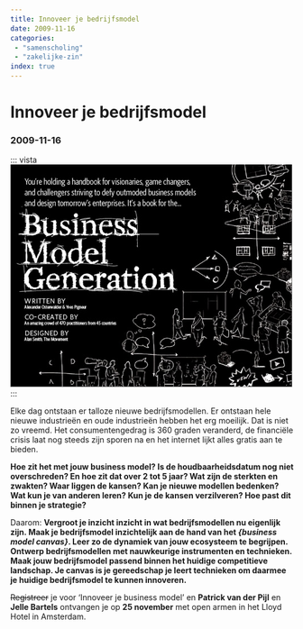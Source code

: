 ```yaml
---
title: Innoveer je bedrijfsmodel
date: 2009-11-16
categories:
 - "samenscholing"
 - "zakelijke-zin"
index: true
---
```


# Innoveer je bedrijfsmodel
### 2009-11-16
::: vista
<img src="business-model-generation-front-cover.jpg">
:::

Elke dag ontstaan er talloze nieuwe bedrijfsmodellen. Er ontstaan hele nieuwe industrieën en oude industrieën hebben het erg moeilijk. Dat is niet zo vreemd. Het consumentengedrag is 360 graden veranderd, de financiële crisis laat nog steeds zijn sporen na en het internet lijkt alles gratis aan te bieden.

**Hoe zit het met jouw business model? Is de houdbaarheidsdatum nog niet overschreden? En hoe zit dat over 2 tot 5 jaar? Wat zijn de sterkten en zwakten? Waar liggen de kansen? Kan je nieuwe modellen bedenken? Wat kun je van anderen leren? Kun je de kansen verzilveren? Hoe past dit binnen je strategie?**

Daarom: **Vergroot je inzicht inzicht in wat bedrijfsmodellen nu eigenlijk zijn. Maak je bedrijfsmodel inzichtelijk aan de hand van het *{business model canvas}*. Leer zo de dynamiek van jouw ecosysteem te begrijpen. Ontwerp bedrijfsmodellen met nauwkeurige instrumenten en technieken. Maak jouw bedrijfsmodel passend binnen het huidige competitieve landschap. Je canvas is je gereedschap je leert technieken om daarmee je huidige bedrijfsmodel te kunnen innoveren.**

~~Registreer~~ je voor ‘Innoveer je business model’ en **Patrick van der Pijl** en **Jelle Bartels** ontvangen je op **25 november** met open armen in het Lloyd Hotel in Amsterdam.
